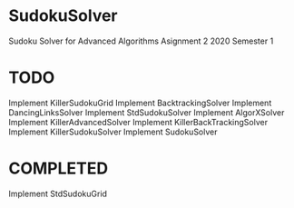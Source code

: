 # SudokuSolver
Sudoku Solver for Advanced Algorithms Asignment 2 2020 Semester 1

# TODO
Implement KillerSudokuGrid
Implement BacktrackingSolver
Implement DancingLinksSolver
Implement StdSudokuSolver
Implement AlgorXSolver
Implement KillerAdvancedSolver
Implement KillerBackTrackingSolver
Implement KillerSudokuSolver
Implement SudokuSolver

# COMPLETED
Implement StdSudokuGrid
